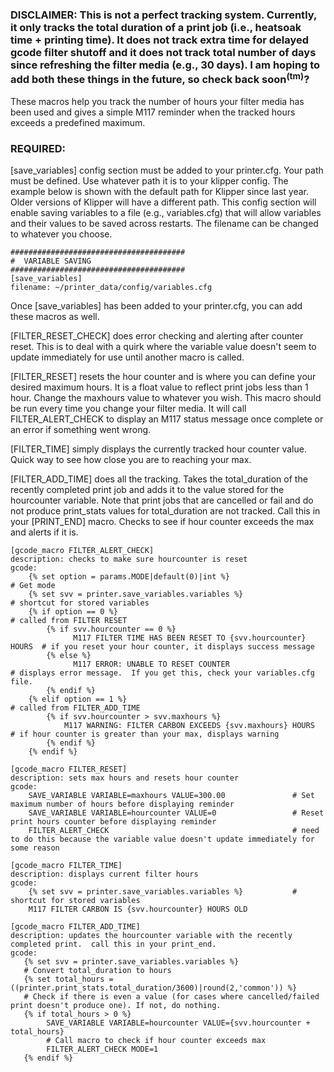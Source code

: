

### **DISCLAIMER:** This is not a perfect tracking system.  Currently, it only tracks the total duration of a print job (i.e., heatsoak time + printing time).  It does not track extra time for delayed gcode filter shutoff and it does not track total number of days since refreshing the filter media (e.g., 30 days).  I am hoping to add both these things in the future, so check back soon<sup>(tm)</sup>?

These macros help you track the number of hours your filter media has been used and gives a simple M117 reminder when the tracked hours exceeds a predefined maximum.

### REQUIRED:

[save_variables] config section must be added to your printer.cfg.  Your path must be defined.  Use whatever path it is to your klipper config.  The example below is shown with the default path for Klipper since last year.  Older versions of Klipper will have a different path.  This config section will enable saving variables to a file (e.g., variables.cfg) that will allow variables and their values to be saved across restarts.  The filename can be changed to whatever you choose.

```
#######################################
#  VARIABLE SAVING
#######################################
[save_variables]
filename: ~/printer_data/config/variables.cfg
```

Once [save_variables] has been added to your printer.cfg, you can add these macros as well.  

[FILTER_RESET_CHECK] does error checking and alerting after counter reset.  This is to deal with a quirk where the variable value doesn't seem to update immediately for use until another macro is called.  

[FILTER_RESET] resets the hour counter and is where you can define your desired maximum hours.  It is a float value to reflect print jobs less than 1 hour.  Change the maxhours value to whatever you wish.  This macro should be run every time you change your filter media.  It will call FILTER_ALERT_CHECK to display an M117 status message once complete or an error if something went wrong.

[FILTER_TIME] simply displays the currently tracked hour counter value.  Quick way to see how close you are to reaching your max.

[FILTER_ADD_TIME] does all the tracking.  Takes the total_duration of the recently completed print job and adds it to the value stored for the hourcounter variable.  Note that print jobs that are cancelled or fail and do not produce print_stats values for total_duration are not tracked.  Call this in your [PRINT_END] macro.  Checks to see if hour counter exceeds the max and alerts if it is.

```
[gcode_macro FILTER_ALERT_CHECK]
description: checks to make sure hourcounter is reset
gcode:
    {% set option = params.MODE|default(0)|int %}                         # Get mode
    {% set svv = printer.save_variables.variables %}                      # shortcut for stored variables
    {% if option == 0 %}                                                  # called from FILTER RESET
        {% if svv.hourcounter == 0 %}                                    
              M117 FILTER TIME HAS BEEN RESET TO {svv.hourcounter} HOURS  # if you reset your hour counter, it displays success message
        {% else %} 
              M117 ERROR: UNABLE TO RESET COUNTER                         # displays error message.  If you get this, check your variables.cfg file.
        {% endif %} 
    {% elif option == 1 %}                                                # called from FILTER_ADD_TIME
        {% if svv.hourcounter > svv.maxhours %}                        
            M117 WARNING: FILTER CARBON EXCEEDS {svv.maxhours} HOURS      # if hour counter is greater than your max, displays warning
        {% endif %}
    {% endif %}

[gcode_macro FILTER_RESET]
description: sets max hours and resets hour counter
gcode:
    SAVE_VARIABLE VARIABLE=maxhours VALUE=300.00               # Set maximum number of hours before displaying reminder
    SAVE_VARIABLE VARIABLE=hourcounter VALUE=0                 # Reset print hours counter before displaying reminder
    FILTER_ALERT_CHECK                                         # need to do this because the variable value doesn't update immediately for some reason

[gcode_macro FILTER_TIME]
description: displays current filter hours
gcode:
    {% set svv = printer.save_variables.variables %}           # shortcut for stored variables
    M117 FILTER CARBON IS {svv.hourcounter} HOURS OLD

[gcode_macro FILTER_ADD_TIME]
description: updates the hourcounter variable with the recently completed print.  call this in your print_end.
gcode:
   {% set svv = printer.save_variables.variables %}
   # Convert total_duration to hours
   {% set total_hours = ((printer.print_stats.total_duration/3600)|round(2,'common')) %}
   # Check if there is even a value (for cases where cancelled/failed print doesn't produce one). If not, do nothing.
   {% if total_hours > 0 %}
        SAVE_VARIABLE VARIABLE=hourcounter VALUE={svv.hourcounter + total_hours}
        # Call macro to check if hour counter exceeds max
        FILTER_ALERT_CHECK MODE=1     
   {% endif %}
```
